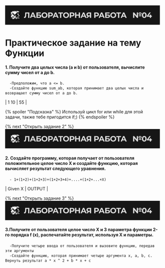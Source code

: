 ![alt MATE Programming Lab](https://github.com/Mentor-Khojiakbar/Functions/blob/main/logo.svg?raw=true)

# Практическое задание на тему Функции

#### 1. Получите два целых числа (a и b) от пользователя, вычислите сумму чисел от a до b. 
      -Предположим, что a <= b. 
      -Создайте функцию sum_ab, которая принимает два целых числа и возвращает сумму чисел от a до b.

| 1   10 | 55 |

{% spoiler "Подсказка" %}
Используй цикл for или while для этой задачи, также тебе пригодится if;)
{% endspoiler %}

{% next "Открыть задание 2" %}
![alt MATE Programming Lab](https://github.com/Mentor-Khojiakbar/Functions/blob/main/logo.svg?raw=true)
#### 2. Создайте программу, которая получает от пользователя положительное целое число X и создайте функцию, которая вычисляет результат следующего уравнения.
      - 1+(1+2)+(1+2+3)+(1+2+3+4)+....+(1+2+...+X)

| Given X | OUTPUT |


{% next "Открыть задание 3" %}
![alt MATE Programming Lab](https://github.com/Mentor-Khojiakbar/Functions/blob/main/logo.svg?raw=true)
#### 3.Получите от пользователя целое число X и 3 параметра функции 2-го порядка f (x), распечатайте результат, используя X и параметры.
      -Получите четыре ввода от пользователя и вызовите функцию, передав эти аргументы
      -Создайте функцию, которая принимает четыре аргумента x, a, b, c. Вернуть результат a * x ^ 2 + b * x + c


